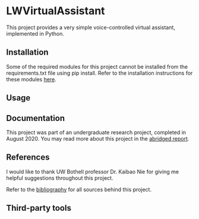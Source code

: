 # LWVirtualAssistant
This project provides a very simple voice-controlled virtual assistant, implemented in Python.


## Installation
Some of the required modules for this project cannot be installed from the requirements.txt file
using pip install. Refer to the installation instructions for these modules
[here](doc/InstallationInstructionsForModules.rst).


## Usage


## Documentation
This project was part of an undergraduate research project, completed in August 2020. You may read
more about this project in the
[abridged report](doc/abridged_report.md).

## References
I would like to thank UW Bothell professor Dr. Kaibao Nie for giving me helpful suggestions
throughout this project.

Refer to the [bibliography](doc/Bibliography.md) for all sources behind this project.


## Third-party tools

